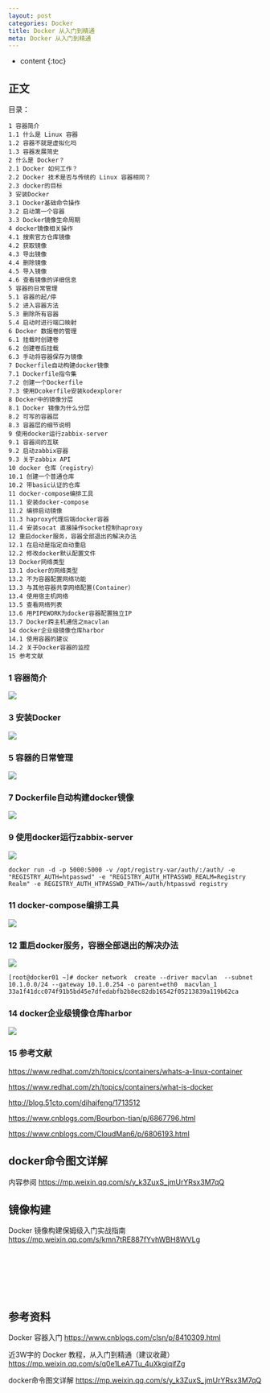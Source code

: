 ```yaml
---
layout: post
categories: Docker
title: Docker 从入门到精通
meta: Docker 从入门到精通
---
```

* content
{:toc}
  
## 正文

目录：

    1 容器简介
    1.1 什么是 Linux 容器
    1.2 容器不就是虚拟化吗
    1.3 容器发展简史
    2 什么是 Docker？
    2.1 Docker 如何工作？
    2.2 Docker 技术是否与传统的 Linux 容器相同？
    2.3 docker的目标
    3 安装Docker
    3.1 Docker基础命令操作
    3.2 启动第一个容器
    3.3 Docker镜像生命周期
    4 docker镜像相关操作
    4.1 搜索官方仓库镜像
    4.2 获取镜像
    4.3 导出镜像
    4.4 删除镜像
    4.5 导入镜像
    4.6 查看镜像的详细信息
    5 容器的日常管理
    5.1 容器的起/停
    5.2 进入容器方法
    5.3 删除所有容器
    5.4 启动时进行端口映射
    6 Docker 数据卷的管理
    6.1 挂载时创建卷
    6.2 创建卷后挂载
    6.3 手动将容器保存为镜像
    7 Dockerfile自动构建docker镜像
    7.1 Dockerfile指令集
    7.2 创建一个Dockerfile
    7.3 使用Dcokerfile安装kodexplorer
    8 Docker中的镜像分层
    8.1 Docker 镜像为什么分层
    8.2 可写的容器层
    8.3 容器层的细节说明
    9 使用docker运行zabbix-server
    9.1 容器间的互联
    9.2 启动zabbix容器
    9.3 关于zabbix API
    10 docker 仓库（registry）
    10.1 创建一个普通仓库
    10.2 带basic认证的仓库
    11 docker-compose编排工具
    11.1 安装docker-compose
    11.2 编排启动镜像
    11.3 haproxy代理后端docker容器
    11.4 安装socat 直接操作socket控制haproxy
    12 重启docker服务，容器全部退出的解决办法
    12.1 在启动是指定自动重启
    12.2 修改docker默认配置文件
    13 Docker网络类型
    13.1 docker的网络类型
    13.2 不为容器配置网络功能
    13.3 与其他容器共享网络配置(Container）
    13.4 使用宿主机网络
    13.5 查看网络列表
    13.6 用PIPEWORK为docker容器配置独立IP
    13.7 Docker跨主机通信之macvlan
    14 docker企业级镜像仓库harbor
    14.1 使用容器的建议
    14.2 关于Docker容器的监控
    15 参考文献

### 1 容器简介

![]({{site.baseurl}}/images/20211011/20211011145240.png)

### 3 安装Docker

![]({{site.baseurl}}/images/20211011/20211011145243.png)

### 5 容器的日常管理

![]({{site.baseurl}}/images/20211011/20211011145246.png)

### 7 Dockerfile自动构建docker镜像

![]({{site.baseurl}}/images/20211011/20211011145248.png)

### 9 使用docker运行zabbix-server

![]({{site.baseurl}}/images/20211011/20211011145250.png)

```
docker run -d -p 5000:5000 -v /opt/registry-var/auth/:/auth/ -e "REGISTRY_AUTH=htpasswd" -e "REGISTRY_AUTH_HTPASSWD_REALM=Registry Realm" -e REGISTRY_AUTH_HTPASSWD_PATH=/auth/htpasswd registry
```

### 11 docker-compose编排工具

![]({{site.baseurl}}/images/20211011/20211011145253.png)

### 12 重启docker服务，容器全部退出的解决办法

![]({{site.baseurl}}/images/20211011/20211011145256.png)

```
[root@docker01 ~]# docker network  create --driver macvlan  --subnet 10.1.0.0/24 --gateway 10.1.0.254 -o parent=eth0  macvlan_1
33a1f41dcc074f91b5bd45e7dfedabfb2b8ec82db16542f05213839a119b62ca
```

### 14 docker企业级镜像仓库harbor

![]({{site.baseurl}}/images/20211011/20211011145258.png)

### 15 参考文献

https://www.redhat.com/zh/topics/containers/whats-a-linux-container

https://www.redhat.com/zh/topics/containers/what-is-docker

http://blog.51cto.com/dihaifeng/1713512

https://www.cnblogs.com/Bourbon-tian/p/6867796.html

https://www.cnblogs.com/CloudMan6/p/6806193.html

## docker命令图文详解

内容参阅 <https://mp.weixin.qq.com/s/y_k3ZuxS_jmUrYRsx3M7qQ>

## 镜像构建

Docker 镜像构建保姆级入门实战指南 <https://mp.weixin.qq.com/s/kmn7tRE887fYvhWBH8WVLg>












<br/><br/><br/><br/><br/>
## 参考资料

Docker 容器入门 <https://www.cnblogs.com/clsn/p/8410309.html>

近3W字的 Docker 教程，从入门到精通（建议收藏） <https://mp.weixin.qq.com/s/q0e1LeA7Tu_4uXkgiqifZg>

docker命令图文详解 <https://mp.weixin.qq.com/s/y_k3ZuxS_jmUrYRsx3M7qQ>

